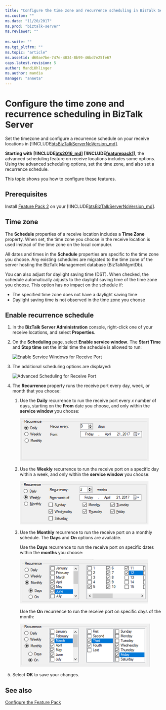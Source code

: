 ```yaml
---
title: "Configure the time zone and recurrence scheduling in BizTalk Server | Microsoft Docs"
ms.custom: ""
ms.date: "11/20/2017"
ms.prod: "biztalk-server"
ms.reviewer: ""

ms.suite: ""
ms.tgt_pltfrm: ""
ms.topic: "article"
ms.assetid: d60ae7be-747e-4034-8b99-46bd7e25fe67
caps.latest.revision: 5
author: MandiOhlinger
ms.author: mandia
manager: "anneta"
---
```

# Configure the time zone and recurrence scheduling in BizTalk Server

Set the timezone and configure a recurrence schedule on your receive locations in [!INCLUDE[btsBizTalkServerNoVersion_md](../includes/btsbiztalkservernoversion-md.md)].

**Starting with [!INCLUDE[bts2016_md](../includes/bts2016-md.md)] [!INCLUDE[featurepack1](../includes/featurepack1.md)]**, the advanced scheduling feature on receive locations includes some options. Using the advanced scheduling options, set the time zone, and also set a recurrence schedule.

This topic shows you how to configure these features.

## Prerequisites

Install [Feature Pack 2](https://aka.ms/bts2016fp2) on your [!INCLUDE[btsBizTalkServerNoVersion_md](../includes/btsbiztalkservernoversion-md.md)].

## Time zone

The **Schedule** properties of a receive location includes a **Time Zone** property. When set, the time zone you choose in the receive location is used instead of the time zone on the local computer.

All dates and times in the **Schedule** properties are specific to the time zone you choose. Any existing schedules are migrated to the time zone of the server hosting the BizTalk Management database (BizTalkMgmtDb).

You can also adjust for daylight saving time (DST). When checked, the schedule automatically adjusts to the daylight saving time of the time zone you choose. This option has no impact on the schedule if:

* The specified time zone does not have a daylight saving time
* Daylight saving time is not observed in the time zone you choose

## Enable recurrence schedule

1. In the **BizTalk Server Administration** console, right-click one of your receive locations, and select **Properties**.
2. On the **Scheduling** page, select **Enable service window**. The **Start Time** and **Stop time** set the initial time the schedule is allowed to run:

    ![Enable Service Windows for Receive Port](../core/media/enable-service-windows-for-receive-port.PNG)

3. The additional scheduling options are displayed:

    ![Advanced Scheduling for Receive Port](../core/media/advanced-scheduling-for-receive-port.PNG)

4. The **Recurrence** property runs the receive port every day, week, or month that you choose:

    1. Use the **Daily** recurrence to run the receive port every *x* number of days, starting on the **From** date you choose, and only within the **service window** you choose:

        ![Daily schedule](../core/media/daily-schedule.png)

    2. Use the **Weekly** recurrence to run the receive port on a specific day within a week, and only within the **service window** you choose:

        ![Weekly schedule](../core/media/weekly-schedule.png)

    3. Use the **Monthly** recurrence to run the receive port on a monthly schedule. The **Days** and **On** options are available.

        Use the **Days** recurrence to run the receive port on specific dates within the **months** you choose:

        ![Monthly schedule](../core/media/monthly-schedule.PNG)

        Use the **On** recurrence to run the receive port on specific days of the month:

        ![monthly on schedule](../core/media/monthly-on-schedule.PNG)

5. Select **OK** to save your changes.

## See also

[Configure the Feature Pack](../core/configure-the-feature-pack.md)
